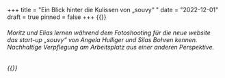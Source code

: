 +++
title = "Ein Blick hinter die Kulissen von „souvy“ "
date = "2022-12-01"
draft = true
pinned = false
+++
{{<lead>}}

###### Moritz und Elias lernen während dem Fotoshooting für die neue website das start-up „souvy“ von Angela Hulliger und Silas Bohren kennen. Nachhaltige Verpflegung am Arbeitsplatz aus einer anderen Perspektive.

###### {{</lead>}}